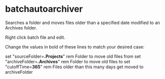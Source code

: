 # batchautoarchiver
Searches a folder and moves files older than a specified date modified to an Archives folder.

Right click batch file and edit.

Change the values in bold of these lines to match your desired case:

set "sourceFolder=<b>.Projects</b>" rem Folder to move old files from</n>
set "archiveFolder=<b>.Archives</b>" rem Folder to move old files to</n>
set "cutoffTime=<b>365</b>" rem Files older than this many days get moved to archiveFolder</n>
